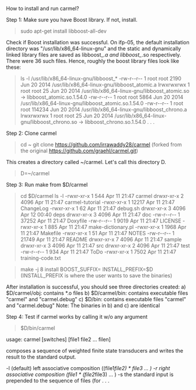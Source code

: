 How to install and run carmel?

Step 1: Make sure you have Boost library. If not, install.
> sudo apt-get install libboost-all-dev

Check if Boost installation was successful. On ifp-05, the default installation
directory was "/usr/lib/x86_64-linux-gnu" and the static and dynamically linked
library files are saved as libboost_*.a and libboost_*.so respectively. There were
36 such files. Hence, roughly the boost library files look like these:
>  ls -l /usr/lib/x86_64-linux-gnu/libboost_*
-rw-r--r-- 1 root root    2190 Jun 20  2014 /usr/lib/x86_64-linux-gnu/libboost_atomic.a
lrwxrwxrwx 1 root root      25 Jun 20  2014 /usr/lib/x86_64-linux-gnu/libboost_atomic.so -> libboost_atomic.so.1.54.0
-rw-r--r-- 1 root root    5864 Jun 20  2014 /usr/lib/x86_64-linux-gnu/libboost_atomic.so.1.54.0
-rw-r--r-- 1 root root  114234 Jun 20  2014 /usr/lib/x86_64-linux-gnu/libboost_chrono.a
lrwxrwxrwx 1 root root      25 Jun 20  2014 /usr/lib/x86_64-linux-gnu/libboost_chrono.so -> libboost_chrono.so.1.54.0
.
.
.


Step 2: Clone carmel
> cd ~
> git clone https://github.com/irrawaddy28/carmel  (forked from the original https://github.com/graehl/carmel.git)

This creates a directory called ~/carmel. Let's call this directory D.
> D=~/carmel

Step 3: Run make from $D/carmel
> cd $D/carmel
> ls -l
-rwxr-xr-x 1    544 Apr 11 21:47 carmel
drwxr-xr-x 2   4096 Apr 11 21:47 carmel-tutorial
-rwxr-xr-x 1  12217 Apr 11 21:47 ChangeLog
-rwxr-xr-x 1     62 Apr 11 21:47 debug.sh
drwxr-xr-x 3   4096 Apr 12 00:40 deps
drwxr-xr-x 3   4096 Apr 11 21:47 doc
-rw-r--r-- 1  37252 Apr 11 21:47 Doxyfile
-rw-r--r-- 1   9019 Apr 11 21:47 LICENSE
-rwxr-xr-x 1    885 Apr 11 21:47 make-dictionary.pl
-rwxr-xr-x 1   1968 Apr 11 21:47 Makefile
-rwxr-xr-x 1     51 Apr 11 21:47 NOTES
-rw-r--r-- 1  21749 Apr 11 21:47 README
drwxr-xr-x 7   4096 Apr 11 21:47 sample
drwxr-xr-x 3   4096 Apr 11 21:47 src
drwxr-xr-x 2   4096 Apr 11 21:47 test
-rw-r--r-- 1    934 Apr 11 21:47 ToDo
-rwxr-xr-x 1   7502 Apr 11 21:47 training-code.txt

> make -j 8 install BOOST_SUFFIX=  INSTALL_PREFIX=$D   (INSTALL_PREFIX is where the user wants to save the binaries)

After installation is successful, you should see three directories created:
a) $D/carmel/obj:   contains *.o files
b) $D/carmel/bin:   contains executable files "carmel" and "carmel.debug"
c) $D/bin: contains executable files "carmel" and "carmel.debug"
Note: The binaries in b) and c) are identical

Step 4: Test if carmel works by calling it w/o any argument
> $D/bin/carmel

usage: carmel [switches] [file1 file2 ... filen]

composes a sequence of weighted finite state transducers and writes the
result to the standard output.

-l (default)	left associative composition ((file1*file2) * file3 ... )
-r		right associative composition (file1 * (file2*file3) ... )
-s		the standard input is prepended to the sequence of files (for
.
.
.


